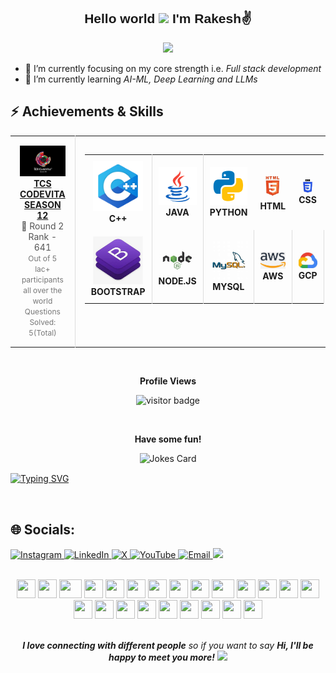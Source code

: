 <h2 align="center" style="font-family: 'Poppins', sans-serif;">Hello world <img src="https://user-images.githubusercontent.com/82110564/189553856-2e7f8f30-80b4-484f-bfaa-9e5eb10f24e5.gif" width="30"> I'm Rakesh✌️ </h2>

<p align="center">
  <a href="https://github.com/DenverCoder1/readme-typing-svg"><img src="https://readme-typing-svg.herokuapp.com?font=Calibri&weight=1000&size=40&lines=Full+Stack+Web+Developer;Learning+ML;Cricket;Wanderlust;&center=true&width=500&height=60"></a>
</p>

- 🔭 I’m currently focusing on my core strength i.e. *Full stack development*
- 🌱 I’m currently learning *AI-ML, Deep Learning and LLMs*

## :zap: Achievements & Skills
<div align="center">
  <table>
    <tr align="center">
      <td style="border-right: 1px solid #dddddd; padding: 15px;" valign="top" width="50%">
        <a href="">
          <img src="https://github.com/Rakesh689558/Rakesh689558/blob/main/tcs.jpeg" alt="TCS CODEVITA SEASON 12" width="120" />
          <br>
          <strong>TCS CODEVITA SEASON 12</strong>
        </a>
        <br>
        <span style="font-size: 14px; color: #555555;">🏅 Round 2 Rank - 641 </span>
        <br>
        <span style="font-size: 12px; color: #777777;">
	  Out of 5 lac+ participants all over the world<br>
          Questions Solved: 5(Total)<br>
        </span>
      </td>
      <td style="padding: 15px;" valign="top" width="50%">
        <table>
          <tr align="center">
            <td style="border-right: 1px solid #dddddd; padding: 10px;" width="100">
              <img src="https://github.com/Rakesh689558/Rakesh689558/blob/main/c++.png" alt="C++" width="80" />
              <br>
              <strong>C++</strong>
            </td>
            <td style="border-right: 1px solid #dddddd; padding: 10px;" width="100">
              <img src="https://github.com/Rakesh689558/Rakesh689558/blob/main/java.png" alt="JAVA" width="80" />
              <br>
              <strong>JAVA</strong>
            </td>
            <td style="padding: 10px;" width="100">
              <img src="https://github.com/Rakesh689558/Rakesh689558/blob/main/python.png" alt="PYTHON" width="80" />
              <br>
              <strong>PYTHON</strong>
            </td>
	    <td style="padding: 10px;" width="100">
              <img src="https://github.com/Rakesh689558/Rakesh689558/blob/main/html.png" alt="HTML" width="80" />
              <br>
              <strong>HTML</strong>
            </td>
	    <td style="padding: 10px;" width="100">
              <img src="https://github.com/Rakesh689558/Rakesh689558/blob/main/css.jpeg" alt="CSS" width="80" />
              <br>
              <strong>CSS</strong>
            </td>
          </tr>
          <tr align="center">
              <td style="border-right: 1px solid #dddddd; padding: 10px;" width="100">
              <img src="https://github.com/Rakesh689558/Rakesh689558/blob/main/bootstrap.jpeg" alt="BOOTSTRAP" width="80" />
              <br>
              <strong>BOOTSTRAP</strong>
            </td>
            <td style="border-right: 1px solid #dddddd; padding: 10px;" width="100">
              <img src="https://github.com/Rakesh689558/Rakesh689558/blob/main/notejs.jpeg" alt="NODE.JS" width="80" />
              <br>
              <strong>NODE.JS</strong>
            </td>
	    <td style="border-right: 1px solid #dddddd; padding: 10px;" width="100">
              <img src="https://github.com/Rakesh689558/Rakesh689558/blob/main/mysql.jpeg" alt="MYSQL" width="80" />
              <br>
              <strong>MYSQL</strong>
            </td>
	    <td style="border-right: 1px solid #dddddd; padding: 10px;" width="100">
              <img src="https://github.com/Rakesh689558/Rakesh689558/blob/main/aws.jpeg" alt="AWS" width="80" />
              <br>
              <strong>AWS</strong>
            </td>
	    <td style="border-right: 1px solid #dddddd; padding: 10px;" width="100">
              <img src="https://github.com/Rakesh689558/Rakesh689558/blob/main/gcp.jpeg" alt="GCP" width="80" />
              <br>
              <strong>GCP</strong>
            </td>
          </tr>
        </table>
      </td>
    </tr>
  </table>
</div>

<br>

<p align="center"><b>Profile Views</b></p>
<p align="center"><img src="https://profile-counter.glitch.me/%7BRakesh689558%7D/count.svg" alt="visitor badge"/></p>
<br>
<!--
You can input snake contribution here if you want post a Issue to me -- PrAyAg9
-->
<p align="center"><b>Have some fun!</b></p>
<p align="center">
<img src="https://readme-jokes.vercel.app/api?theme=radical" alt="Jokes Card" /></p>

<a href="https://git.io/typing-svg"><img align="center" src="https://readme-typing-svg.demolab.com?font=Dancing+Script&size=30&pause=1000&center=true&vCenter=true&multiline=true&width=530&lines=Bring+your+sense+of+humor+-+it's+mandatory!" alt="Typing SVG" /></a>

<br>
<h2>🌐 Socials:</h2>
<a href="https://instagram.com/itz_rakesh558" target="_blank">
  <img src="https://img.shields.io/badge/Instagram-%23E4405F.svg?logo=Instagram&logoColor=white" alt="Instagram">
</a>
<a href="www.linkedin.com/in/rakesh-kumar-singh-772742250" target="_blank">
  <img src="https://img.shields.io/badge/LinkedIn-%230077B5.svg?logo=linkedin&logoColor=white" alt="LinkedIn">
</a>
<a href="https://x.com/asdfs" target="_blank">
  <img src="https://img.shields.io/badge/X-black.svg?logo=X&logoColor=white" alt="X">
</a>
<a href="https://youtube.com/@asdf" target="_blank">
  <img src="https://img.shields.io/badge/YouTube-%23FF0000.svg?logo=YouTube&logoColor=white" alt="YouTube">
</a>
<a href="mailto:rakeshsingh689558@gmail.com" target="_blank">
  <img src="https://img.shields.io/badge/Email-D14836?logo=gmail&logoColor=white" alt="Email">
</a>
<a href="https://www.github.com/PrAyAg9" target="blank">
  <img src="https://img.shields.io/badge/GitHub-100000?style=for-the-badge&logo=github&logoColor=white" />
</a> 
      
  
</p>
<br>
<div align="center">
    <img src="https://cultofthepartyparrot.com/parrots/hd/githubparrot.gif" width="30" height="30"/>
    <img src="https://cultofthepartyparrot.com/flags/hd/indiaparrot.gif" width="30" height="30"/>
    <img src="https://cultofthepartyparrot.com/parrots/asyncparrot.gif" width="36" height="30"/>
    <img src="https://cultofthepartyparrot.com/parrots/hd/60fpsparrot.gif" width="30" height="30"/>
    <img src="https://cultofthepartyparrot.com/parrots/hd/jumpingparrot.gif" width="30" height="30"/>
    <img src="https://cultofthepartyparrot.com/parrots/hd/opensourceparrot.gif" width="30" height="30"/>
    <img src="https://cultofthepartyparrot.com/parrots/hd/dealwithitnowparrot.gif" width="30" height="30"/>
    <img src="https://cultofthepartyparrot.com/parrots/hd/hypnoparrotlight.gif" width="30" height="30"/>
    <img src="https://cultofthepartyparrot.com/parrots/databaseparrot.gif" width="30" height="30"/>
    <img src="https://cultofthepartyparrot.com/parrots/fixparrot.gif" width="36" height="30"/>
    <img src="https://cultofthepartyparrot.com/parrots/hd/laptop_parrot.gif" width="30" height="30"/>
    <img src="https://cultofthepartyparrot.com/parrots/hd/spinningparrot.gif" width="30" height="30"/>
    <img src="https://cultofthepartyparrot.com/parrots/hd/levitationparrot.gif" width="30" height="30"/>
    <img src="https://cultofthepartyparrot.com/parrots/hd/meldparrot.gif" width="30" height="30"/>
    <img src="https://cultofthepartyparrot.com/parrots/slomoparrot.gif" width="30" height="30"/>
    <img src="https://cultofthepartyparrot.com/parrots/hd/moonwalkingparrot.gif" width="30" height="30"/>
    <img src="https://cultofthepartyparrot.com/parrots/hd/stableparrot.gif" width="30" height="30"/>
    <img src="https://cultofthepartyparrot.com/parrots/hd/scienceparrot.gif" width="30" height="30"/>
    <img src="https://cultofthepartyparrot.com/parrots/hd/pirateparrot.gif" width="30" height="30"/>
    <img src="https://cultofthepartyparrot.com/parrots/hd/footballparrot.gif" width="30" height="30"/>
    <img src="https://cultofthepartyparrot.com/parrots/hd/illuminatiparrot.gif" width="30" height="30"/>
    <img src="https://cultofthepartyparrot.com/parrots/hd/hypnoparrotdark.gif" width="30" height="30"/>
    <img src="https://cultofthepartyparrot.com/parrots/hd/mustacheparrot.gif" width="30" height="30"/>
</div>
<br>
<p align="center"><em><b>I love connecting with different people</b> so if you want to say <b>Hi, I'll be happy to meet you more!</b></em> <img src="https://user-images.githubusercontent.com/74038190/241763891-7bb1e704-6026-48f9-8435-2f4d40101348.gif" width="40"></p>
<br>

<!-- Google Fonts -->
<link href="https://fonts.googleapis.com/css2?family=Poppins:wght@400;500;600;700&display=swap" rel="stylesheet">
